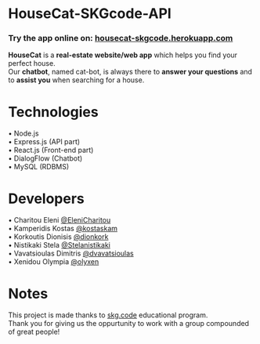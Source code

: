 # HouseCat-SKGcode-API
<h3> Try the app online on: <a href="https://housecat-skgcode.herokuapp.com/">housecat-skgcode.herokuapp.com</a> </h3>  

**HouseCat** is a **real-estate website/web app** which helps you find your perfect house.  
Our **chatbot**, named cat-bot, is always there to **answer your questions** and to **assist you** when searching for a house.

# Technologies  
• Node.js   
• Express.js (API part)  
• React.js (Front-end part)  
• DialogFlow (Chatbot)  
• MySQL (RDBMS)  

# Developers
• Charitou Eleni [@EleniCharitou](https://github.com/EleniCharitou)  
• Kamperidis Kostas [@kostaskam](https://github.com/kostaskam)  
• Korkoutis Dionisis [@dionkork](https://github.com/dionkork)  
• Nistikaki Stela [@Stelanistikaki](https://github.com/Stelanistikaki)  
• Vavatsioulas Dimitris [@dvavatsioulas](https://github.com/dvavatsioulas)  
• Xenidou Olympia [@olyxen](https://github.com/olyxen)  

# Notes
This project is made thanks to [skg.code](http://www.skgcode.gr) educational program.  
Thank you for giving us the oppurtunity to work with a group compounded of great people!
